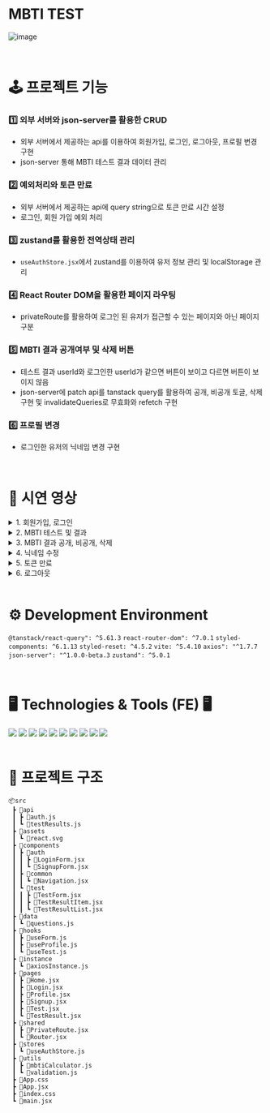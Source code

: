 # MBTI TEST


![image](https://github.com/user-attachments/assets/912cf01a-ae06-4555-b494-de386f34291d)

<br/>

# 🕹️ 프로젝트 기능
### 1️⃣ 외부 서버와 json-server를 활용한 CRUD
- 외부 서버에서 제공하는 api를 이용하여 회원가입, 로그인, 로그아웃, 프로필 변경 구현
- json-server 통해 MBTI 테스트 결과 데이터 관리
  
### 2️⃣ 예외처리와 토큰 만료
- 외부 서버에서 제공하는 api에 query string으로 토큰 만료 시간 설정
- 로그인, 회원 가입 예외 처리
  
### 3️⃣ zustand를 활용한 전역상태 관리
- `useAuthStore.jsx`에서 zustand를 이용하여 유저 정보 관리 및 localStorage 관리

### 4️⃣ React Router DOM을 활용한 페이지 라우팅
- privateRoute를 활용하여 로그인 된 유저가 접근할 수 있는 페이지와 아닌 페이지 구분
  
### 5️⃣ MBTI 결과 공개여부 및 삭제 버튼
- 테스트 결과 userId와 로그인한 userId가 같으면 버튼이 보이고 다르면 버튼이 보이지 않음
- json-server에 patch api를 tanstack query를 활용하여 공개, 비공개 토글, 삭제 구현 및 invalidateQueries로 무효화와 refetch 구현

### 6️⃣ 프로필 변경
- 로그인한 유저의 닉네임 변경 구현

<br/>

# 🎥 시연 영상
<details>
<summary>1. 회원가입, 로그인</summary>
<div markdown="1">

https://github.com/user-attachments/assets/cc378108-1e11-454e-b5db-6dfcf77a7ff9

</div>
</details>
<details>
<summary>2. MBTI 테스트 및 결과</summary>
<div markdown="1">
  
https://github.com/user-attachments/assets/6553e8d8-80c4-442a-b84f-2ff60b928a1a

</div>
</details>
<details>
<summary>3. MBTI 결과 공개, 비공개, 삭제</summary>
<div markdown="1">

https://github.com/user-attachments/assets/0498b9fe-37b0-40eb-917a-b9baa00457fe

https://github.com/user-attachments/assets/60b33637-3c75-49c0-bba1-bfbef93459ce


</div>
</details>
<details>
<summary>4. 닉네임 수정</summary>
<div markdown="1">

https://github.com/user-attachments/assets/ec9b4898-3a79-422a-92a9-8c43c6e2a803

</div>
</details>
<details>
<summary>5. 토큰 만료</summary>
<div markdown="1">

https://github.com/user-attachments/assets/c30ff24f-a152-4e23-a7a4-8e645b020853

</div>
</details>
<details>
<summary>6. 로그아웃</summary>
<div markdown="1">

https://github.com/user-attachments/assets/260b8731-fc27-444f-bf4c-4251b96d80e4

</div>
</details>

<br />

# ⚙️ Development Environment
`@tanstack/react-query": ^5.61.3` `react-router-dom": ^7.0.1` `styled-components: ^6.1.13` `styled-reset: ^4.5.2` `vite: ^5.4.10` `axios": "^1.7.7` `json-server": "^1.0.0-beta.3`
`zustand": ^5.0.1`

<br/>

# 🖥️ Technologies & Tools (FE) 🖥️
<div>
<img src="https://img.shields.io/badge/Javascript-F7DF1E?style=flat&logo=Javascript&logoColor=white" />
<img src="https://img.shields.io/badge/React-61DAFB?style=flat&logo=React&logoColor=white" />
<img src="https://img.shields.io/badge/tanstackquery-orange">
<img src="https://img.shields.io/badge/tailwindcss-blue">
<img src="https://img.shields.io/badge/zustand-black">
<img src="https://img.shields.io/badge/jsonserver-yellow">
<img src="https://img.shields.io/badge/Vercel-000000?style=flat-square&logo=Vercel&logoColor=white"/>
<img src="https://img.shields.io/badge/Git-F05032?style=flat-square&logo=git&logoColor=white"/>
<img src="https://img.shields.io/badge/Github-181717?style=flat-square&logo=github&logoColor=white"/>
<img src="https://img.shields.io/badge/Notion-000000?style=flat-square&logo=Notion&logoColor=white"/>

</div>

<br/>

# 🌳 프로젝트 구조
```
📦src
 ┣ 📂api
 ┃ ┣ 📜auth.js
 ┃ ┗ 📜testResults.js
 ┣ 📂assets
 ┃ ┗ 📜react.svg
 ┣ 📂components
 ┃ ┣ 📂auth
 ┃ ┃ ┣ 📜LoginForm.jsx
 ┃ ┃ ┗ 📜SignupForm.jsx
 ┃ ┣ 📂common
 ┃ ┃ ┗ 📜Navigation.jsx
 ┃ ┗ 📂test
 ┃ ┃ ┣ 📜TestForm.jsx
 ┃ ┃ ┣ 📜TestResultItem.jsx
 ┃ ┃ ┗ 📜TestResultList.jsx
 ┣ 📂data
 ┃ ┗ 📜questions.js
 ┣ 📂hooks
 ┃ ┣ 📜useForm.js
 ┃ ┣ 📜useProfile.js
 ┃ ┗ 📜useTest.js
 ┣ 📂instance
 ┃ ┗ 📜axiosInstance.js
 ┣ 📂pages
 ┃ ┣ 📜Home.jsx
 ┃ ┣ 📜Login.jsx
 ┃ ┣ 📜Profile.jsx
 ┃ ┣ 📜Signup.jsx
 ┃ ┣ 📜Test.jsx
 ┃ ┗ 📜TestResult.jsx
 ┣ 📂shared
 ┃ ┣ 📜PrivateRoute.jsx
 ┃ ┗ 📜Router.jsx
 ┣ 📂stores
 ┃ ┗ 📜useAuthStore.js
 ┣ 📂utils
 ┃ ┣ 📜mbtiCalculator.js
 ┃ ┗ 📜validation.js
 ┣ 📜App.css
 ┣ 📜App.jsx
 ┣ 📜index.css
 ┗ 📜main.jsx
```
